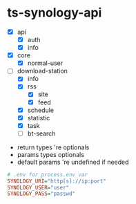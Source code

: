 # ts-synology-api

- [x] api
  - [x] auth
  - [x] info
- [x] core
  - [x] normal-user
- [ ] download-station
  - [x] info
  - [x] rss
    - [x] site
    - [x] feed
  - [x] schedule
  - [x] statistic
  - [x] task
  - [ ] bt-search

- return types 're optionals
- params types optionals
- default params 're undefined if needed


```ini
# .env for process.env var
SYNOLOGY_URI="http[s]://ip:port"
SYNOLOGY_USER="user"
SYNOLOGY_PASS="passwd"
```
